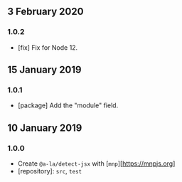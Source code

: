 ## 3 February 2020

### 1.0.2

- [fix] Fix for Node 12.

## 15 January 2019

### 1.0.1

- [package] Add the "module" field.

## 10 January 2019

### 1.0.0

- Create `@a-la/detect-jsx` with [`mnp`][https://mnpjs.org]
- [repository]: `src`, `test`
